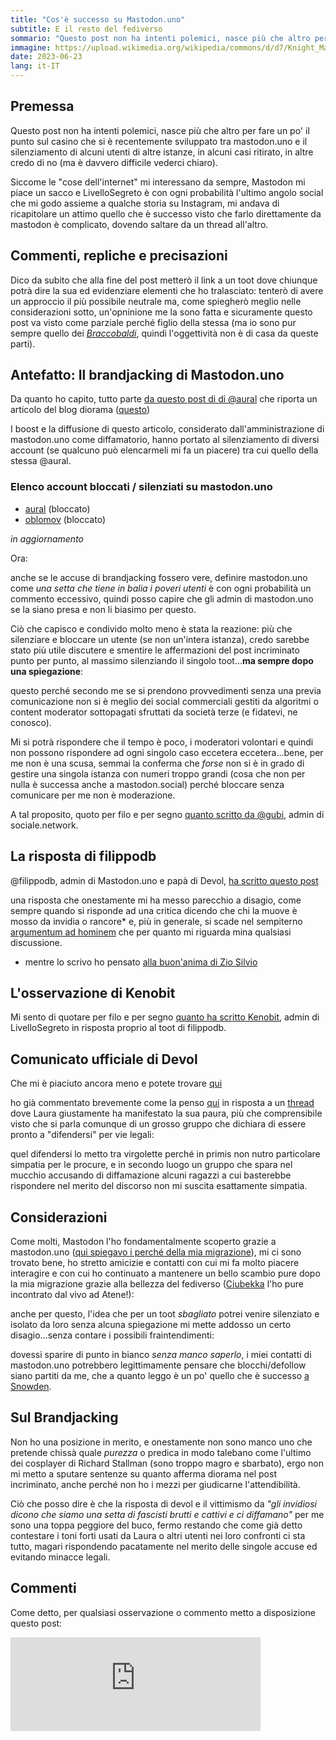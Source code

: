 ```yaml
---
title: "Cos'è successo su Mastodon.uno"
subtitle: E il resto del fediverso
sommario: "Questo post non ha intenti polemici, nasce più che altro per fare un po' il punto sul casino che si è recentemente sviluppato tra mastodon.uno e il silenziamento di alcuni utenti di altre istanze."
immagine: https://upload.wikimedia.org/wikipedia/commons/d/d7/Knight_Mastodon.jpg
date: 2023-06-23
lang: it-IT
---
```


## Premessa

Questo post non ha intenti polemici, nasce più che altro per fare un po' il punto sul casino che si è recentemente sviluppato tra mastodon.uno e il silenziamento di alcuni utenti di altre istanze, in alcuni casi ritirato, in altre credo di no (ma è davvero difficile vederci chiaro).

Siccome le "cose dell'internet" mi interessano da sempre, Mastodon mi piace un sacco e LivelloSegreto è con ogni probabilità l'ultimo angolo social che mi godo assieme a qualche storia su Instagram, mi andava di ricapitolare un attimo quello che è successo visto che farlo direttamente da mastodon è complicato, dovendo saltare da un thread all'altro.

## Commenti, repliche e precisazioni 

Dico da subito che alla fine del post metterò il link a un toot dove chiunque potrà dire la sua ed evidenziare elementi che ho tralasciato: tenterò di avere un approccio il più possibile neutrale ma, come spiegherò meglio nelle considerazioni sotto, un'opninione me la sono fatta e sicuramente questo post va visto come parziale perché figlio della stessa (ma io sono pur sempre quello dei [_Braccobaldi_](/posts/ita/braccobaldi/), quindi l'oggettività non è di casa da queste parti).

## Antefatto: Il brandjacking di Mastodon.uno 

Da quanto ho capito, tutto parte [da questo post di di @aural](https://livellosegreto.it/@aural/110583185788240432) che riporta un articolo del blog diorama ([questo](https://qua.name/diorama/astroturfing-the-italophone-fediverse))

I boost e la diffusione di questo articolo, considerato dall'amministrazione di mastodon.uno come diffamatorio, hanno portato al silenziamento di diversi account (se qualcuno può elencarmeli mi fa un piacere) tra cui quello della stessa @aural.

### Elenco account bloccati / silenziati su mastodon.uno

- [aural](https://livellosegreto.it/@aural) (bloccato)
- [oblomov](https://livellosegreto.it/@oblomov@sociale.network) (bloccato)

_in aggiornamento_

Ora: 

anche se le accuse di brandjacking fossero vere, definire mastodon.uno come _una setta che tiene in balia i poveri utenti_ è con ogni probabilità un commento eccessivo, quindi posso capire che gli admin di mastodon.uno se la siano presa e non li biasimo per questo.

Ciò che capisco e condivido molto meno è stata la reazione: più che silenziare e bloccare un utente (se non un'intera istanza), credo sarebbe stato più utile discutere e smentire le affermazioni del post incriminato punto per punto, al massimo silenziando il singolo toot...**ma sempre dopo una spiegazione**: 

questo perché secondo me se si prendono provvedimenti senza una previa comunicazione non si è meglio dei social commerciali gestiti da algoritmi o content moderator sottopagati sfruttati da società terze (e fidatevi, ne conosco).

Mi si potrà rispondere che il tempo è poco, i moderatori volontari e quindi non possono rispondere ad ogni singolo caso eccetera eccetera...bene, per me non è una scusa, semmai la conferma che _forse_ non si è in grado di gestire una singola istanza con numeri troppo grandi (cosa che non per nulla è successa anche a mastodon.social) perché bloccare senza comunicare per me non è moderazione.

A tal proposito, quoto per filo e per segno [quanto scritto da @gubi](https://livellosegreto.it/@gubi@sociale.network/110592108985546247), admin di sociale.network.

## La risposta di filippodb

@filippodb, admin di Mastodon.uno e papà di Devol, [ha scritto questo post](https://livellosegreto.it/@filippodb@mastodon.uno/110586696205397514) 

una risposta che onestamente mi ha messo parecchio a disagio, come sempre quando si risponde ad una critica dicendo che chi la muove è mosso da invidia o rancore* e, più in generale, si scade nel sempiterno [argumentum ad hominem](https://it.wikipedia.org/wiki/Argumentum_ad_hominem) che per quanto mi riguarda mina qualsiasi discussione.

* mentre lo scrivo ho pensato [alla buon'anima di Zio Silvio](https://amzn.to/3NnXDon)

## L'osservazione di Kenobit 

Mi sento di quotare per filo e per segno [quanto ha scritto Kenobit](https://livellosegreto.it/@kenobit/110592763194006755), admin di LivelloSegreto in risposta proprio al toot di filippodb. 

## Comunicato ufficiale di Devol

Che mi è piaciuto ancora meno e potete trovare [qui](https://livellosegreto.it/@devol@mastodon.uno/110589775550128434)

ho già commentato brevemente come la penso [qui](https://livellosegreto.it/@xabacadabra/110593116717543911) in risposta a un [thread](https://livellosegreto.it/@aural/110592416787161364) dove Laura giustamente ha manifestato la sua paura, più che comprensibile visto che si parla comunque di un grosso gruppo che dichiara di essere pronto a "difendersi" per vie legali:

quel difendersi lo metto tra virgolette perché in primis non nutro particolare simpatia per le procure, e in secondo luogo un gruppo che spara nel mucchio accusando di diffamazione alcuni ragazzi a cui basterebbe rispondere nel merito del discorso non mi suscita esattamente simpatia.

## Considerazioni

Come molti, Mastodon l'ho fondamentalmente scoperto grazie a mastodon.uno ([qui spiegavo i perché della mia migrazione](/posts/ita/mastodon-migrazione-2/)), mi ci sono trovato bene, ho stretto amicizie e contatti con cui mi fa molto piacere interagire e con cui ho continuato a mantenere un bello scambio pure dopo la mia migrazione grazie alla bellezza del fediverso ([Ciubekka](https://livellosegreto.it/@Lucatermite@mastodon.uno) l'ho pure incontrato dal vivo ad Atene!): 

anche per questo, l'idea che per un toot _sbagliato_ potrei venire silenziato e isolato da loro senza alcuna spiegazione mi mette addosso un certo disagio...senza contare i possibili fraintendimenti: 

dovessi sparire di punto in bianco _senza manco saperlo_, i miei contatti di mastodon.uno potrebbero legittimamente pensare che blocchi/defollow siano partiti da me, che a quanto leggo è un po' quello che è successo [a Snowden](https://livellosegreto.it/@Snowden@sociale.network/110588777317594757).

## Sul Brandjacking 

Non ho una posizione in merito, e onestamente non sono manco uno che pretende chissà quale _purezza_ o predica in modo talebano come l'ultimo dei cosplayer di Richard Stallman (sono troppo magro e sbarbato), ergo non mi metto a sputare sentenze su quanto afferma diorama nel post incriminato, anche perché non ho i mezzi per giudicarne l'attendibilità. 

Ciò che posso dire è che la risposta di devol e il vittimismo da _"gli invidiosi dicono che siamo una setta di fascisti brutti e cattivi e ci diffamano"_ per me sono una toppa peggiore del buco, fermo restando che come già detto contestare i toni forti usati da Laura o altri utenti nei loro confronti ci sta tutto, magari rispondendo pacatamente nel merito delle singole accuse ed evitando minacce legali.

## Commenti 

Come detto, per qualsiasi osservazione o commento metto a disposizione questo post:

<iframe src="https://livellosegreto.it/@xabacadabra/110593957785811202/embed" class="mastodon-embed" style="max-width: 100%; border: 0" width="400" allowfullscreen="allowfullscreen"></iframe><script src="https://livellosegreto.it/embed.js" async="async"></script>